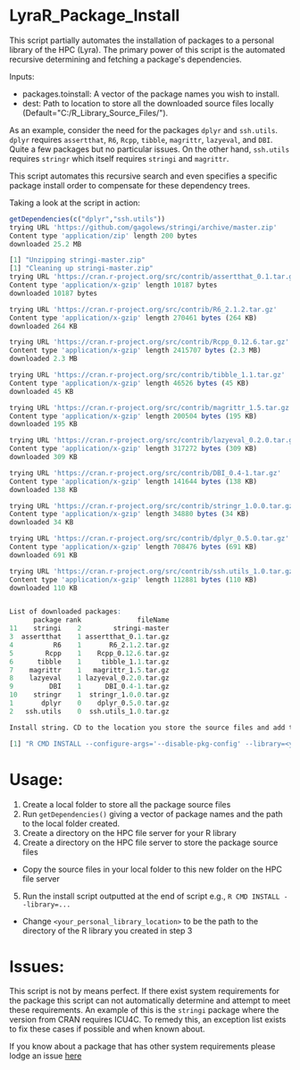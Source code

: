 # LyraR_Package_Install

This script partially automates the installation of packages to a personal library of the HPC (Lyra). The primary power of this script is the automated recursive determining and fetching a package's dependencies. 

Inputs:
+ packages.toinstall: A vector of the package names you wish to install.
+ dest: Path to location to store all the downloaded source files locally (Default="C:/R_Library_Source_Files/"). 

As an example, consider the need for the packages `dplyr` and `ssh.utils`. `dplyr` requires `assertthat`, `R6`, `Rcpp`, `tibble`, `magrittr`, `lazyeval`, and `DBI`. Quite a few packages but no particular issues. On the other hand, `ssh.utils` requires `stringr` which itself requires `stringi` and `magrittr`.

This script automates this recursive search and even specifies a specific package install order to compensate for these dependency trees. 

Taking a look at the script in action:
```R
getDependencies(c("dplyr","ssh.utils"))
trying URL 'https://github.com/gagolews/stringi/archive/master.zip'
Content type 'application/zip' length 200 bytes
downloaded 25.2 MB

[1] "Unzipping stringi-master.zip"
[1] "Cleaning up stringi-master.zip"
trying URL 'https://cran.r-project.org/src/contrib/assertthat_0.1.tar.gz'
Content type 'application/x-gzip' length 10187 bytes
downloaded 10187 bytes

trying URL 'https://cran.r-project.org/src/contrib/R6_2.1.2.tar.gz'
Content type 'application/x-gzip' length 270461 bytes (264 KB)
downloaded 264 KB

trying URL 'https://cran.r-project.org/src/contrib/Rcpp_0.12.6.tar.gz'
Content type 'application/x-gzip' length 2415707 bytes (2.3 MB)
downloaded 2.3 MB

trying URL 'https://cran.r-project.org/src/contrib/tibble_1.1.tar.gz'
Content type 'application/x-gzip' length 46526 bytes (45 KB)
downloaded 45 KB

trying URL 'https://cran.r-project.org/src/contrib/magrittr_1.5.tar.gz'
Content type 'application/x-gzip' length 200504 bytes (195 KB)
downloaded 195 KB

trying URL 'https://cran.r-project.org/src/contrib/lazyeval_0.2.0.tar.gz'
Content type 'application/x-gzip' length 317272 bytes (309 KB)
downloaded 309 KB

trying URL 'https://cran.r-project.org/src/contrib/DBI_0.4-1.tar.gz'
Content type 'application/x-gzip' length 141644 bytes (138 KB)
downloaded 138 KB

trying URL 'https://cran.r-project.org/src/contrib/stringr_1.0.0.tar.gz'
Content type 'application/x-gzip' length 34880 bytes (34 KB)
downloaded 34 KB

trying URL 'https://cran.r-project.org/src/contrib/dplyr_0.5.0.tar.gz'
Content type 'application/x-gzip' length 708476 bytes (691 KB)
downloaded 691 KB

trying URL 'https://cran.r-project.org/src/contrib/ssh.utils_1.0.tar.gz'
Content type 'application/x-gzip' length 112881 bytes (110 KB)
downloaded 110 KB


List of downloaded packages:
      package rank              fileName
11    stringi    2        stringi-master
3  assertthat    1 assertthat_0.1.tar.gz
4          R6    1       R6_2.1.2.tar.gz
5        Rcpp    1    Rcpp_0.12.6.tar.gz
6      tibble    1     tibble_1.1.tar.gz
7    magrittr    1   magrittr_1.5.tar.gz
8    lazyeval    1 lazyeval_0.2.0.tar.gz
9         DBI    1      DBI_0.4-1.tar.gz
10    stringr    1  stringr_1.0.0.tar.gz
1       dplyr    0    dplyr_0.5.0.tar.gz
2   ssh.utils    0  ssh.utils_1.0.tar.gz

Install string. CD to the location you store the source files and add the lcoation of your personal library.

[1] "R CMD INSTALL --configure-args='--disable-pkg-config' --library=<your_personal_library_location>  stringi-master assertthat_0.1.tar.gz R6_2.1.2.tar.gz Rcpp_0.12.6.tar.gz tibble_1.1.tar.gz magrittr_1.5.tar.gz lazyeval_0.2.0.tar.gz DBI_0.4-1.tar.gz stringr_1.0.0.tar.gz dplyr_0.5.0.tar.gz ssh.utils_1.0.tar.gz"
```

# Usage:
1. Create a local folder to store all the package source files 
2. Run `getDependencies()` giving a vector of package names and the path to the local folder created.
3. Create a directory on the HPC file server for your R library
4. Create a directory on the HPC file server to store the package source files
  * Copy the source files in your local folder to this new folder on the HPC file server
5. Run the install script outputted at the end of script e.g., `R CMD INSTALL --library=...`
  * Change `<your_personal_library_location>` to be the path to the directory of the R library you created in step 3


# Issues:
This script is not by means perfect. If there exist system requirements for the package this script can not automatically determine and attempt to meet these requirements. An example of this is the `stringi` package where the version from CRAN requires ICU4C. To remedy this, an exception list exists to fix these cases if possible and when known about.

If you know about a package that has other system requirements please lodge an issue [here](https://github.com/A-Simmons/LyraR_Package_Install/issues)
